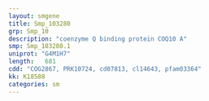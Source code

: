 ```yaml
---
layout: smgene
title: Smp_103280
grp: Smp_10
description: "coenzyme Q binding protein COQ10 A"
smp: Smp_103280.1
uniprot: "G4M1H7"
length:   681
cdd: "COG2867, PRK10724, cd07813, cl14643, pfam03364"
kk: K18588
categories: sm
---
```

